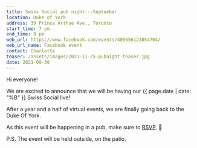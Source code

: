 ```yaml
---
title: Swiss Social pub night---September
location: Duke of York
address: 39 Prince Arthue Ave., Toronto
start_time: 7 pm
end_time: 8 pm
web_url: https://www.facebook.com/events/409656123854704/
web_url_name: Facebook event
contact: Charlotte
teaser: /assets/images/2021-11-25-pubnight-teaser.jpg
date: 2021-09-30
---
```


Hi everyone!

We are excited to announce that we will be having our {{ page.date | date: "%B"
}} Swiss Social live!

After a year and a half of virtual events, we are finally going back to the
Duke Of York.

As this event will be happening in a pub, make sure to [RSVP].
:slightly_smiling_face:

P.S. The event will be held outside, on the patio.

[rsvp]: <{{ page.web_url }}>
